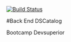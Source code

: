 [![Build Status](https://travis-ci.org/thaylorcs/bds-dscatalog.svg?branch=main)](https://travis-ci.org/thaylorcs/bds-dscatalog)

#Back End DSCatalog

Bootcamp Devsuperior

